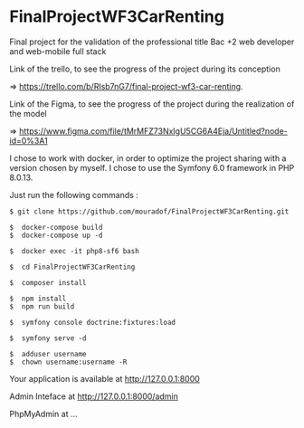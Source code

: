 # FinalProjectWF3CarRenting

Final project for the validation of the professional title Bac +2 web developer and web-mobile full stack 

Link of the trello, to see the progress of the project during its conception 

=>  https://trello.com/b/RIsb7nG7/final-project-wf3-car-renting.

Link of the Figma, to see the progress of the project during the realization of the model

=>  https://www.figma.com/file/tMrMFZ73NxIgU5CG6A4Eja/Untitled?node-id=0%3A1

I chose to work with docker, in order to optimize the project sharing with a version chosen by myself. I chose to use the Symfony 6.0 framework in PHP 8.0.13.

Just run the following commands :

```
$ git clone https://github.com/mouradof/FinalProjectWF3CarRenting.git
```
 
```
$  docker-compose build
$  docker-compose up -d
```
```
$  docker exec -it php8-sf6 bash
```
```
$  cd FinalProjectWF3CarRenting
```

```
$  composer install
```

```
$  npm install
$  npm run build
```

```
$  symfony console doctrine:fixtures:load
```

```
$  symfony serve -d
```

```
$  adduser username
$  chown username:username -R
```

Your application is available at http://127.0.0.1:8000

Admin Inteface at http://127.0.0.1:8000/admin

PhpMyAdmin at ...
